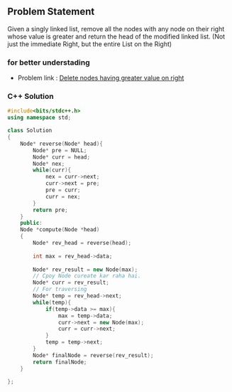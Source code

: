 ## Problem Statement

Given a singly linked list, remove all the nodes with any node on their right whose value is greater and return the head of the modified linked list.  (Not just the immediate Right, but the entire List on the Right)

### for better understading
- Problem link : [Delete nodes having greater value on right](https://www.geeksforgeeks.org/problems/delete-nodes-having-greater-value-on-right/1?page=2&category=Linked%20List&status=solved&sortBy=difficulty)

### C++ Solution

```cpp
#include<bits/stdc++.h>
using namespace std;

class Solution
{
    Node* reverse(Node* head){
        Node* pre = NULL;
        Node* curr = head;
        Node* nex;
        while(curr){
            nex = curr->next;
            curr->next = pre;
            pre = curr;
            curr = nex;
        }
        return pre;
    }
    public:
    Node *compute(Node *head)
    {
        Node* rev_head = reverse(head);
        
        int max = rev_head->data;
        
        Node* rev_result = new Node(max);
        // Cpoy Node cureate kar raha hai.
        Node* curr = rev_result;
        // For traversing
        Node* temp = rev_head->next;
        while(temp){
            if(temp->data >= max){
                max = temp->data;
                curr->next = new Node(max);
                curr = curr->next;
            }
            temp = temp->next;
        }
        Node* finalNode = reverse(rev_result);
        return finalNode;
    }
    
};
```